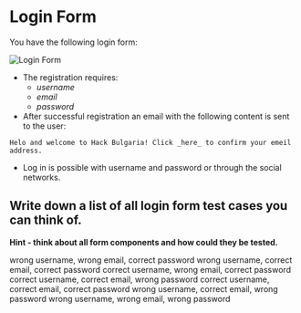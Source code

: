 # Login Form
You have the following login form:

![Login Form](http://i.imgur.com/GHRg4af.png)

- The registration requires:
  - _username_
  - _email_
  - _password_
- After successful registration an email with the following content is sent to the user:

`Helo and welcome to Hack Bulgaria! Click _here_ to confirm your emeil address.`
- Log in is possible with username and password or through the social networks.

## Write down a list of all login form test cases you can think of.

**Hint - think about all form components and how could they be tested.**

wrong username, wrong email, correct password
wrong username, correct email, correct password
correct username, wrong email, correct password
correct username, correct email, wrong password
correct username, correct email, correct password
wrong username, correct email, wrong password
wrong username, wrong email, wrong password
